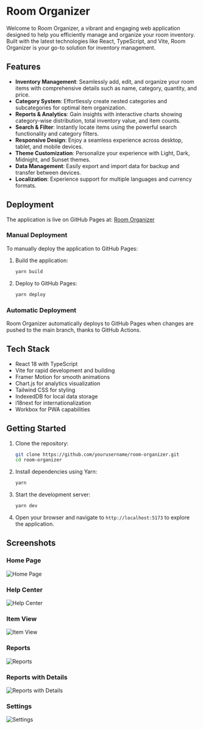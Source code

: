 # Room Organizer

Welcome to Room Organizer, a vibrant and engaging web application designed to help you efficiently manage and organize your room inventory. Built with the latest technologies like React, TypeScript, and Vite, Room Organizer is your go-to solution for inventory management.

## Features

- **Inventory Management**: Seamlessly add, edit, and organize your room items with comprehensive details such as name, category, quantity, and price.
- **Category System**: Effortlessly create nested categories and subcategories for optimal item organization.
- **Reports & Analytics**: Gain insights with interactive charts showing category-wise distribution, total inventory value, and item counts.
- **Search & Filter**: Instantly locate items using the powerful search functionality and category filters.
- **Responsive Design**: Enjoy a seamless experience across desktop, tablet, and mobile devices.
- **Theme Customization**: Personalize your experience with Light, Dark, Midnight, and Sunset themes.
- **Data Management**: Easily export and import data for backup and transfer between devices.
- **Localization**: Experience support for multiple languages and currency formats.

## Deployment

The application is live on GitHub Pages at: [Room Organizer](https://omidnw.github.io/room-organizer/)

### Manual Deployment

To manually deploy the application to GitHub Pages:

1. Build the application:
   ```bash
   yarn build
   ```

2. Deploy to GitHub Pages:
   ```bash
   yarn deploy
   ```

### Automatic Deployment

Room Organizer automatically deploys to GitHub Pages when changes are pushed to the main branch, thanks to GitHub Actions.

## Tech Stack

- React 18 with TypeScript
- Vite for rapid development and building
- Framer Motion for smooth animations
- Chart.js for analytics visualization
- Tailwind CSS for styling
- IndexedDB for local data storage
- i18next for internationalization
- Workbox for PWA capabilities

## Getting Started

1. Clone the repository:

   ```bash
   git clone https://github.com/yourusername/room-organizer.git
   cd room-organizer
   ```

2. Install dependencies using Yarn:

   ```bash
   yarn
   ```

3. Start the development server:

   ```bash
   yarn dev
   ```

4. Open your browser and navigate to `http://localhost:5173` to explore the application.

## Screenshots

### Home Page

![Home Page](./docs/images/Home.png)

### Help Center

![Help Center](./docs/images/HelpCenter.png)

### Item View

![Item View](./docs/images/ItemView.png)

### Reports

![Reports](./docs/images/Reports.png)

### Reports with Details

![Reports with Details](./docs/images/ReportsWithDetails.png)

### Settings

![Settings](./docs/images/Settings.png)

